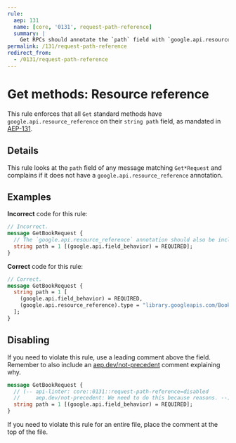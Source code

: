 ```yaml
---
rule:
  aep: 131
  name: [core, '0131', request-path-reference]
  summary: |
    Get RPCs should annotate the `path` field with `google.api.resource_reference`.
permalink: /131/request-path-reference
redirect_from:
  - /0131/request-path-reference
---
```


# Get methods: Resource reference

This rule enforces that all `Get` standard methods have
`google.api.resource_reference` on their `string path` field, as mandated in
[AEP-131][].

## Details

This rule looks at the `path` field of any message matching `Get*Request` and
complains if it does not have a `google.api.resource_reference` annotation.

## Examples

**Incorrect** code for this rule:

```proto
// Incorrect.
message GetBookRequest {
  // The `google.api.resource_reference` annotation should also be included.
  string path = 1 [(google.api.field_behavior) = REQUIRED];
}
```

**Correct** code for this rule:

```proto
// Correct.
message GetBookRequest {
  string path = 1 [
    (google.api.field_behavior) = REQUIRED,
    (google.api.resource_reference).type = "library.googleapis.com/Book"
  ];
}
```

## Disabling

If you need to violate this rule, use a leading comment above the field.
Remember to also include an [aep.dev/not-precedent][] comment explaining why.

```proto
message GetBookRequest {
  // (-- api-linter: core::0131::request-path-reference=disabled
  //     aep.dev/not-precedent: We need to do this because reasons. --)
  string path = 1 [(google.api.field_behavior) = REQUIRED];
}
```

If you need to violate this rule for an entire file, place the comment at the
top of the file.

[aep-131]: https://aep.dev/131
[aep.dev/not-precedent]: https://aep.dev/not-precedent
